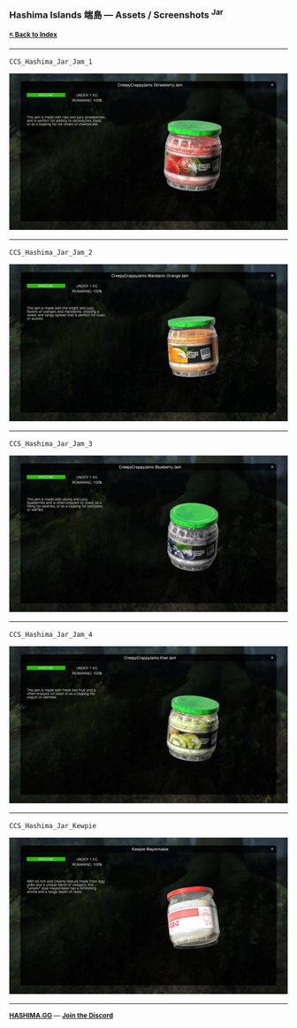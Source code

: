 ### Hashima Islands 端島 — Assets / Screenshots <sup>Jar</sup>

<small>

**[🡤 Back to Index](../README.md)**

</small>

---

```
CCS_Hashima_Jar_Jam_1
```

![CCS_Hashima_Jar_Jam_1](CCS_Hashima_Jar_Jam_1.png)

---

```
CCS_Hashima_Jar_Jam_2
```

![CCS_Hashima_Jar_Jam_2](CCS_Hashima_Jar_Jam_2.png)

---

```
CCS_Hashima_Jar_Jam_3
```

![CCS_Hashima_Jar_Jam_3](CCS_Hashima_Jar_Jam_3.png)

---

```
CCS_Hashima_Jar_Jam_4
```

![CCS_Hashima_Jar_Jam_4](CCS_Hashima_Jar_Jam_4.png)

---

```
CCS_Hashima_Jar_Kewpie
```

![CCS_Hashima_Jar_Kewpie](CCS_Hashima_Jar_Kewpie.png)

---

<small>

**[HASHIMA.GG](https://hashima.gg)** — **[Join the Discord](https://discord.gg/Uap8rwekfA)**

</small>
